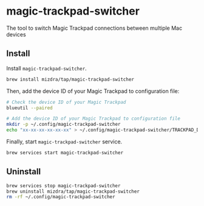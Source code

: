 # magic-trackpad-switcher

The tool to switch Magic Trackpad connections between multiple Mac devices

## Install

Install `magic-trackpad-switcher`.

```bash
brew install mizdra/tap/magic-trackpad-switcher
```

Then, add the device ID of your Magic Trackpad to configuration file:

```bash
# Check the device ID of your Magic Trackpad
blueutil --paired

# Add the device ID of your Magic Trackpad to configuration file
mkdir -p ~/.config/magic-trackpad-switcher
echo "xx-xx-xx-xx-xx-xx" > ~/.config/magic-trackpad-switcher/TRACKPAD_DEVICE_ID
```

Finally, start `magic-trackpad-switcher` service.

```bash
brew services start magic-trackpad-switcher
```

## Uninstall

```bash
brew services stop magic-trackpad-switcher
brew uninstall mizdra/tap/magic-trackpad-switcher
rm -rf ~/.config/magic-trackpad-switcher
```
